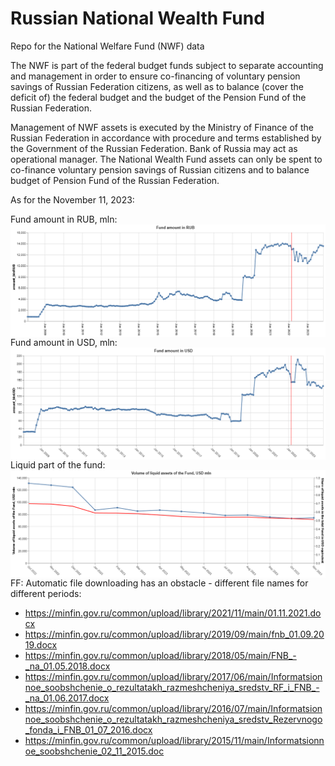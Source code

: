 # Russian National Wealth Fund 

Repo for the National Welfare Fund (NWF) data

The NWF is part of the federal budget funds subject to separate accounting and management in order to ensure co-financing of voluntary pension savings of Russian Federation citizens, as well as to balance (cover the deficit of) the federal budget and the budget of the Pension Fund of the Russian Federation.


Management of NWF assets is executed by the Ministry of Finance of the Russian Federation in accordance with procedure and terms established by the Government of the Russian Federation. Bank of Russia may act as operational manager. The National Wealth Fund assets can only be spent to co-finance voluntary pension savings of Russian citizens and to balance budget of Pension Fund of the Russian Federation.

As for the November 11, 2023:

Fund amount in RUB, mln:
<img src="https://github.com/winterForestStump/RNWF/blob/9012c479ef5f4a43a43446b3e85b0ed37a182dab/data/Fund%20amount%20in%20RUB.png" align="left" />



Fund amount in USD, mln:
<img src="https://github.com/winterForestStump/RNWF/blob/9012c479ef5f4a43a43446b3e85b0ed37a182dab/data/Fund%20amount%20in%20USD.png" align="left" />



Liquid part of the fund:
<img src="https://github.com/winterForestStump/RNWF/blob/9012c479ef5f4a43a43446b3e85b0ed37a182dab/data/Liquid%20share%20in%20USD.png" align="left" />




FF: Automatic file downloading has an obstacle - different file names for different periods:
* https://minfin.gov.ru/common/upload/library/2021/11/main/01.11.2021.docx
* https://minfin.gov.ru/common/upload/library/2019/09/main/fnb_01.09.2019.docx
* https://minfin.gov.ru/common/upload/library/2018/05/main/FNB_-_na_01.05.2018.docx
* https://minfin.gov.ru/common/upload/library/2017/06/main/Informatsionnoe_soobshchenie_o_rezultatakh_razmeshcheniya_sredstv_RF_i_FNB_-_na_01.06.2017.docx
* https://minfin.gov.ru/common/upload/library/2016/07/main/Informatsionnoe_soobshchenie_o_rezultatakh_razmeshcheniya_sredstv_Rezervnogo_fonda_i_FNB_01_07_2016.docx
* https://minfin.gov.ru/common/upload/library/2015/11/main/Informatsionnoe_soobshchenie_02_11_2015.doc
